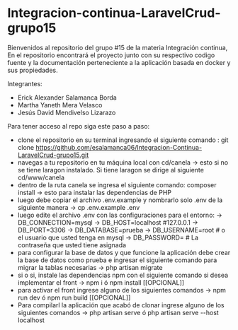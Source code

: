 # Integracion-continua-LaravelCrud-grupo15
Bienvenidos al repositorio del grupo #15 de la materia Integración continua, En el repositorio encontrará el proyecto junto con su respectivo codigo fuente y la documentación perteneciente a la aplicación basada en docker y sus propiedades.

Integrantes: 
- Erick Alexander Salamanca Borda
- Martha Yaneth Mera Velasco
- Jesús David Mendivelso Lizarazo

Para tener acceso al repo siga este paso a paso:
- clone el repositorio en su terminal ingresando el siguiente comando : git clone https://github.com/esalamanca06/Integracion-Continua-LaravelCrud-grupo15.git
- navegas a tu repositorio en tu máquina local con cd/canela -> esto si no se tiene laragon instalado. Si tiene laragon se dirige al siguiente cd/www/canela
- dentro de la ruta canela se ingresa el siguiente comando: composer install -> esto para instalar las dependencias de PHP
- luego debe copiar el archivo .env.example y nombrarlo solo .env de la siguiente manera -> cp .env.example .env
- luego edite el archivo .env con las configuraciones para el entorno:
    -> DB_CONNECTION=mysql
    -> DB_HOST=localhost #127.0.0.1
    -> DB_PORT=3306
    -> DB_DATABASE=prueba
    -> DB_USERNAME=root # o el usuario que usted tenga en mysql
    -> DB_PASSWORD= # La contraseña que usted tiene asignada
- para configurar la base de datos y que funcione la aplicación debe crear la base de datos como prueba e ingresar el siguiente comando para migrar la tablas necesarias -> php artisan migrate
- si o si, instale las dependencias npm con el siguiente comando si desea implementar el front -> npm i ó npm install [[OPCIONAL]]
- para activar el front ingrese alguno de los siguientes comandos -> npm run dev ó npm run build [[OPCIONAL]]
- Para compilarl la aplicación que acabó de clonar ingrese alguno de los siguientes comandos -> php artisan serve ó php artisan serve --host localhost
